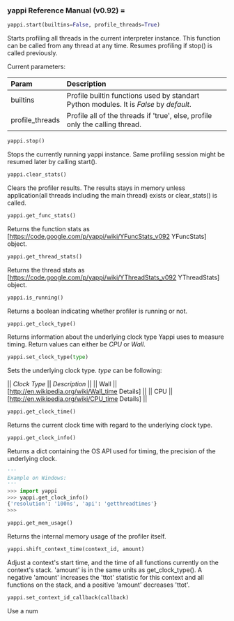 ### yappi Reference Manual (v0.92) =

```python
yappi.start(builtins=False, profile_threads=True)
```

Starts profiling all threads in the current interpreter instance. This function can be called from any thread at any time. Resumes profiling if stop() is called previously.

Current parameters:

| Param    | Description
|:---------|:---------
| builtins | Profile builtin functions used by standart Python modules. It is _False_ by _default_.
| profile_threads |  Profile all of the threads if 'true', else, profile only the calling thread. |

```python
yappi.stop()
```

Stops the currently running yappi instance. Same profiling session might be resumed later by calling start().


```python
yappi.clear_stats()
```

Clears the profiler results. The results stays in memory unless application(all threads including the main thread) exists or clear_stats() is called.


```python
yappi.get_func_stats()
```

Returns the function stats as [https://code.google.com/p/yappi/wiki/YFuncStats_v092 YFuncStats]  object.


```python
yappi.get_thread_stats()
```

Returns the thread stats as [https://code.google.com/p/yappi/wiki/YThreadStats_v092 YThreadStats]  object.


```python
yappi.is_running()
```

Returns a boolean indicating whether profiler is running or not.


```python
yappi.get_clock_type()
```

Returns information about the underlying clock type Yappi uses to measure timing.
Return values can either be <i>CPU</i> or <i>Wall</i>.

```python
yappi.set_clock_type(type)
```

Sets the underlying clock type. _type_ can be following: 

|| *Clock Type* || *Description* ||
|| Wall || [http://en.wikipedia.org/wiki/Wall_time Details] ||
|| CPU || [http://en.wikipedia.org/wiki/CPU_time Details] ||

```python
yappi.get_clock_time()
```

Returns the current clock time with regard to the underlying clock type.

```python
yappi.get_clock_info()
```

Returns a dict containing the OS API used for timing, the precision of the underlying clock.

```python
'''
Example on Windows:
'''
>>> import yappi
>>> yappi.get_clock_info()
{'resolution': '100ns', 'api': 'getthreadtimes'}
>>>
```

```python
yappi.get_mem_usage()
```

Returns the internal memory usage of the profiler itself.

```python
yappi.shift_context_time(context_id, amount)
```

Adjust a context's start time, and the time of all functions currently on
the context's stack. 'amount' is in the same units as get_clock_type(). A
negative 'amount' increases the 'ttot' statistic for this context and all
functions on the stack, and a positive 'amount' decreases 'ttot'.

```python
yappi.set_context_id_callback(callback)
```

Use a num
